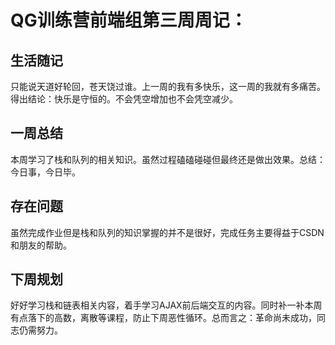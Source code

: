 # QG训练营前端组第三周周记：
## 生活随记

只能说天道好轮回，苍天饶过谁。上一周的我有多快乐，这一周的我就有多痛苦。得出结论：快乐是守恒的。不会凭空增加也不会凭空减少。

## 一周总结

本周学习了栈和队列的相关知识。虽然过程磕磕碰碰但最终还是做出效果。总结：今日事，今日毕。

## 存在问题

虽然完成作业但是栈和队列的知识掌握的并不是很好，完成任务主要得益于CSDN和朋友的帮助。

## 下周规划

好好学习栈和链表相关内容，着手学习AJAX前后端交互的内容。同时补一补本周有点落下的高数，离散等课程，防止下周恶性循环。总而言之：革命尚未成功，同志仍需努力。
